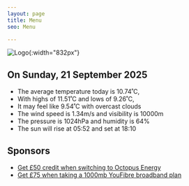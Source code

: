 ```yaml
---
layout: page
title: Menu
seo: Menu

---
```


![Logo](/images/logo.jpg){:width="832px"}

<!-- weather_marker starts -->
## On Sunday, 21 September 2025

- The average temperature today is 10.74˚C,
- With highs of 11.51˚C and lows of 9.26˚C,
- It may feel like 9.54˚C with overcast clouds
- The wind speed is 1.34m/s and visibility is 10000m
- The pressure is 1024hPa and humidity is 64%
- The sun will rise at 05:52 and set at 18:10

<!-- weather_marker ends -->

## Sponsors

- [Get £50 credit when switching to Octopus Energy](https://bit.ly/3oD1nnS)
- [Get £75 when taking a 1000mb YouFibre broadband plan](https://aklam.io/91zWhU?)

